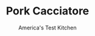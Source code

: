 ---
layout: ../../layouts/MarkdownPostLayout.astro
title: Pork Cacciatore
author: America's Test Kitchen
pubDate: 2023-03-15
description: "Could we swap in pork but keep the rustic appeal of this classic dish?"
image_url: https://res.cloudinary.com/hksqkdlah/image/upload/ar_1:1,c_fill,dpr_2.0,f_auto,fl_lossy.progressive.strip_profile,g_faces:auto,q_auto:low,w_344/SFS_PorkCacciatore-27_b2wri8
tags: ["Main Courses","Italian","Pork"]
calories: 3134
protein: 56
carbohydrates: 29
fats: 
fiber: 4
ingredients: ["4 (8- to 10-ounce), bone-in pork loin chops, 3⁄4 to 1 inch thick, trimmed","2 1/2 teaspoons, table salt, divided","2 teaspoons, pepper","1/2 cup, all-purpose flour","1/4 cup, extra-virgin olive oil","8 ounces, cremini mushrooms, trimmed and quartered","1 , red bell pepper, stemmed, seeded, and chopped","1 , onion, chopped (1 cup)","6 , garlic cloves, sliced thin","3 sprigs, fresh rosemary","1/2 teaspoon, red pepper flakes","1/2 cup, dry white wine","1 1/2 cups, canned crushed tomatoes","2 tablespoons, chopped fresh parsley"]
serves: 4
time: "1 hour"
instructions: ["Pat chops dry with paper towels. Sprinkle with 2 teaspoons salt and pepper. Place flour in shallow dish. Working with 1 chop at a time, dredge in flour, shaking off excess; transfer chops to baking sheet.","Heat oil in 12-inch skillet over medium-high heat until just smoking. Add chops and cook until browned, 3 to 5 minutes per side. Let excess oil drip from chops, then return chops to sheet.","Add mushrooms, pepper, onion, garlic, rosemary sprigs, pepper flakes, and remaining ½ teaspoon salt to oil left in skillet. Cook until vegetables are just softened, about 5 minutes, stirring occasionally.","Stir in wine and cook until nearly evaporated, 3 to 5 minutes. Add tomatoes and bring to simmer. Reduce heat to low and cook for 5 minutes.","Nestle chops into sauce and cook until chops register 140 degrees, about 10 minutes, flipping halfway through cooking.","Transfer chops to platter. Discard rosemary sprigs, then spoon sauce over chops. Sprinkle with parsley and serve."]
nutrition: ["1647 mg Potassium","649 mg Phosphorus","128 mg Calcium","5 mg Iron","97 mg Magnesium","1256 mg Sodium","5 mg Zinc","46 g Fat","16 mg Niacin (B3)","24 g Monounsaturated","5 g Polyunsaturated","1 mg Riboflavin (B2)","2 mg Thiamin (B1)","54 mg Vitamin C","1 µg Vitamin D","160 mg Cholesterol","13 g Saturated","4 g Fiber","24 µg Folic acid","61 µg Folate (food)","8 g Sugars","48 µg Vitamin K","396 g Water","29 g Carbs","102 µg Folate equivalent (total)","56 g Protein","4 mg Vitamin E","1 µg Vitamin B12","1 mg Vitamin B6","76 µg Vitamin A","783 kcal Energy","3134 calories"]
notes: "White mushrooms can be substituted for the cremini. One 28-ounce can of crushed tomatoes will yield more than enough for this recipe. Serve with crusty bread, if desired."
---
